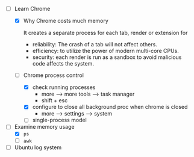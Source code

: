 - [ ] Learn Chrome
  - [x] Why Chrome costs much memory
    
    It creates a separate process for each tab, render or extension for
    - reliability: The crash of a tab will not affect others.
    - efficiency: to utilize the power of modern multi-core CPUs.
    - security: each render is run as a sandbox to avoid malicious code affects the system.    
  - [ ] Chrome process control
    - [x] check running processes
      - more --> more tools --> task manager
      - shift + esc
    - [x] configure to close all background proc when chrome is closed
      - more --> settings --> system
    - [ ] single-process model  
- [ ] Examine memory usage
  - [x] `ps`
  - [ ] `awk` 
- [ ] Ubuntu log system 
<!--stackedit_data:
eyJoaXN0b3J5IjpbLTE4OTM4MDkzNzgsMzMzOTM3ODIsLTE3OT
cwOTYyNjgsLTIzMTc3MDc1NywtNjQwMjc1MDUzLDE5NTkxMzQ2
MjFdfQ==
-->